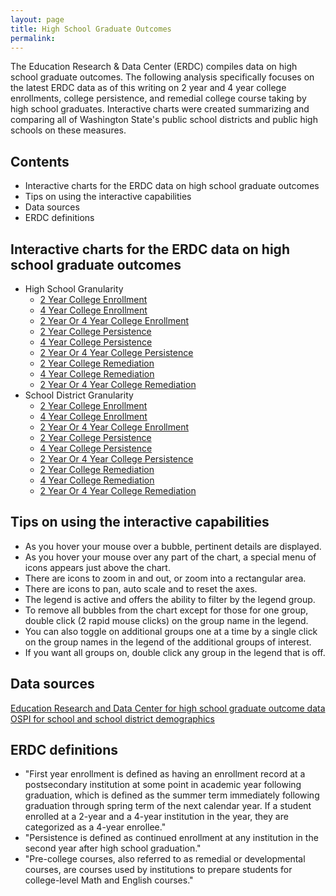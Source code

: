 ```yaml
---
layout: page
title: High School Graduate Outcomes
permalink:
---
```


The Education Research & Data Center (ERDC) compiles data on high school graduate outcomes. The following analysis specifically focuses on the latest ERDC data as of this writing on 2 year and 4 year college enrollments, 
college persistence, 
and remedial college course taking by high school graduates. Interactive charts were created summarizing and comparing all of Washington State's public school districts and public high schools on these measures.

## Contents
- Interactive charts for the ERDC data on high school graduate outcomes
- Tips on using the interactive capabilities
- Data sources
- ERDC definitions

## Interactive charts for the ERDC data on high school graduate outcomes
- High School Granularity
  - [2 Year College Enrollment](erdc_2yr_enrollment_school)
  - [4 Year College Enrollment](erdc_4yr_enrollment_school)
  - [2 Year Or 4 Year College Enrollment](erdc_2yr_or_4yr_enrollment_school)
  - [2 Year College Persistence](erdc_2yr_persistence_school)
  - [4 Year College Persistence](erdc_4yr_persistence_school)
  - [2 Year Or 4 Year College Persistence](erdc_2yr_or_4yr_persistence_school)
  - [2 Year College Remediation](erdc_2yr_remediation_school)
  - [4 Year College Remediation](erdc_4yr_remediation_school)
  - [2 Year Or 4 Year College Remediation](erdc_2yr_or_4yr_remediation_school)
- School District Granularity
  - [2 Year College Enrollment](erdc_2yr_enrollment_district)
  - [4 Year College Enrollment](erdc_4yr_enrollment_district)
  - [2 Year Or 4 Year College Enrollment](erdc_2yr_or_4yr_enrollment_district)
  - [2 Year College Persistence](erdc_2yr_persistence_district)
  - [4 Year College Persistence](erdc_4yr_persistence_district)
  - [2 Year Or 4 Year College Persistence](erdc_2yr_or_4yr_persistence_district)
  - [2 Year College Remediation](erdc_2yr_remediation_district)
  - [4 Year College Remediation](erdc_4yr_remediation_district)
  - [2 Year Or 4 Year College Remediation](erdc_2yr_or_4yr_remediation_district)

## Tips on using the interactive capabilities
- As you hover your mouse over a bubble, pertinent details are displayed.
- As you hover your mouse over any part of the chart, a special menu of icons appears just above the chart. 
- There are icons to zoom in and out, or zoom into a rectangular area.
- There are icons to pan, auto scale and to reset the axes.
- The legend is active and offers the ability to filter by the legend group.
- To remove all bubbles from the chart except for those for one group, double click (2 rapid mouse clicks) on the group name in the legend.
- You can also toggle on additional groups one at a time by a single click on the group names in the legend of the additional groups of interest.
- If you want all groups on, double click any group in the legend that is off.

## Data sources
[Education Research and Data Center for high school graduate outcome data](https://erdc.wa.gov/)
[OSPI for school and school district demographics](https://www.k12.wa.us/)


## ERDC definitions
- "First year enrollment is defined as having an enrollment record at a postsecondary institution at some point in academic year following graduation, which is defined as the summer term immediately following graduation through spring term of the next calendar year. If a student enrolled at a 2-year and a 4-year institution in the year, they are categorized as a 4-year enrollee."
- "Persistence is defined as continued enrollment at any institution in the second year after high school graduation."
- "Pre-college courses, also referred to as remedial or developmental courses, are courses used by institutions to prepare students for college-level Math and English courses."